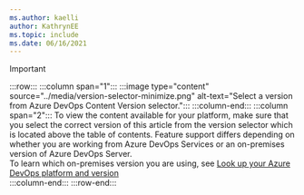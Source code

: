```yaml
---
ms.author: kaelli
author: KathrynEE
ms.topic: include
ms.date: 06/16/2021
---
```



> [!IMPORTANT]  
> :::row:::
>    :::column span="1":::
>       :::image type="content" source="../media/version-selector-minimize.png" alt-text="Select a version from Azure DevOps Content Version selector.":::
>    :::column-end:::
>    :::column span="2":::
>       To view the content available for your platform, make sure that you select the correct version of this article from the version selector which is located above the table of contents. Feature support differs depending on whether you are working from Azure DevOps Services or an on-premises version of Azure DevOps Server.  
>       To learn which on-premises version you are using, see [Look up your Azure DevOps platform and version](../user-guide/lookup-platform-version.md)   
>    :::column-end:::
> :::row-end:::